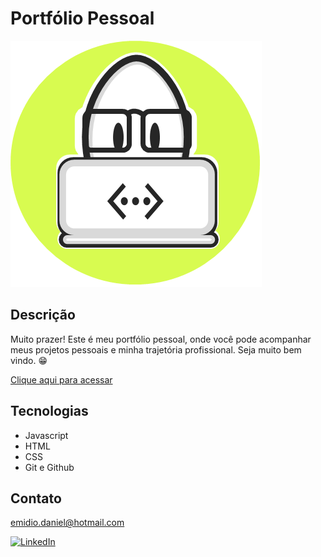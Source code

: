 # Portfólio Pessoal

![preview](./assets/Icon-readme.png)

## Descrição

Muito prazer! Este é meu portfólio pessoal, onde você pode acompanhar meus projetos pessoais e minha trajetória profissional. Seja muito bem vindo. 😁 

[Clique aqui para acessar](https://danielemidio1988.github.io/Portfolio)

## Tecnologias
- Javascript
- HTML
- CSS
- Git e Github

## Contato

emidio.daniel@hotmail.com

[![LinkedIn](https://img.shields.io/badge/LinkedIn-0077B5?style=for-the-badge&logo=linkedin&logoColor=white)](https://www.linkedin.com/in/danielemidio1988/)

